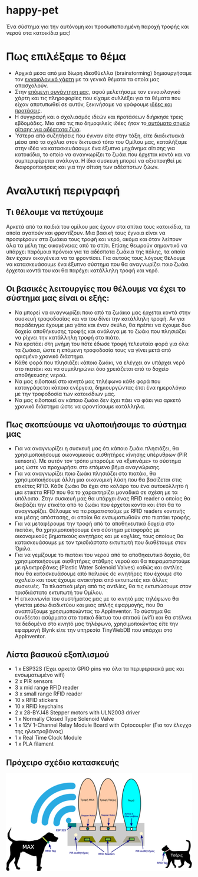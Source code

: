 # happy-pet
Ένα σύστημα για την αυτόνομη και προσωποποιημένη παροχή τροφής και νερού στα κατοικίδια μας!
# Πως επιλέξαμε το θέμα
- Αρχικά μέσα από μια δίωρη ιδεοθύελλα (brainstorming) δημιουργήσαμε τον [εννοιολογικό χάρτη](http://ppf.edu.gr/hackers/archives/153 "εννοιολογικό χάρτη") με τα γενικά θέματα τα οποία μας απασχολούν.
- Στην [επόμενη συνάντηση μας](http://ppf.edu.gr/hackers/archives/247 "επόμενη συνάντηση μας"), αφού μελετήσαμε τον εννοιολογικό χάρτη και τις πληροφορίες που είχαμε συλλέξει για τα θέματα που είχαν αποτυπωθεί σε αυτόν, ξεκινήσαμε να γράφουμε [ιδέες και προτάσεις](http://ppf.edu.gr/hackers/archives/category/%CE%B9%CE%B4%CE%AD%CE%B5%CF%82-%CE%B3%CE%B9%CE%B1-%CE%BA%CE%B1%CF%84%CE%B1%CF%83%CE%BA%CE%B5%CF%85%CE%AD%CF%82 "ιδέες και προτάσεις").
- Η συγγραφή και ο σχολιασμός ιδεών και προτάσεων διήρκησε τρεις εβδομάδες. Μια από τις πιο δημοφιλείς ιδέες ήταν το[ αυτόματο σημείο σίτισης για αδέσποτα ζώα](http://ppf.edu.gr/hackers/archives/326 " αυτόματο σημείο σίτισης για αδέσποτα ζώα").
- Ύστερα από συζητήσεις που έγιναν είτε στην τάξη, είτε διαδικτυακά μέσα από τα σχόλια στον δικτυακό τόπο του Ομίλου μας, καταλήξαμε στην ιδέα να κατασκευάσουμε ένα έξυπνο μηχάνημα σίτισης για κατοικίδια, το οποίο να αναγνωρίζει το ζωάκι που έρχεται κοντά και να συμπεριφέρεται ανάλογα. Η ίδια συσκευή μπορεί να αξιοποιηθεί με διαφοροποιήσεις και για την σίτιση των αδέσποτων ζώων.
# Αναλυτική περιγραφή
## Τι θέλουμε να πετύχουμε
Αρκετά από τα παιδιά του ομίλου μας έχουν στα σπίτια τους κατοικίδια, τα οποία αγαπούν και φροντίζουν. Μια βασική τους έγνοια είναι να προσφέρουν στα ζωάκια τους τροφή και νερό, ακόμα και όταν λείπουν όλα τα μέλη της οικογένειας από το σπίτι. Επίσης θεωρούν σημαντικό να υπάρχει παρόμοια πρόνοια για τα αδέσποτα ζωάκια της πόλης, τα οποία δεν έχουν οικογένεια να τα φροντίσει. Για αυτούς τους λόγους θέλουμε να κατασκευάσουμε ένα έξυπνο σύστημα που θα αναγνωρίζει ποιο ζωάκι έρχεται κοντά του και θα παρέχει κατάλληλη τροφή και νερό.
## Οι βασικές λειτουργίες που θέλουμε να έχει το σύστημα μας είναι οι εξής:
- Να μπορεί να αναγνωρίζει ποιο από τα ζωάκια μας έρχεται κοντά στην συσκευή τροφοδοσίας και να του δίνει την κατάλληλη τροφή. Αν για παράδειγμα έχουμε μια γάτα και έναν σκύλο, θα πρέπει να έχουμε δυο δοχεία αποθήκευσης τροφής και ανάλογα με το ζωάκι που πλησιάζει να ρίχνει την κατάλληλη τροφή στο πιάτο.
- Να κρατάει στη μνήμη του πότε έδωσε τροφή τελευταία φορά για όλα τα ζωάκια, ώστε η επόμενη τροφοδοσία τους να γίνει μετά από ορισμένο χρονικό διάστημα.
- Κάθε φορά που πλησιάζει κάποιο ζωάκι, να ελέγχει αν υπάρχει νερό στο πιατάκι και να συμπληρώνει όσο χρειάζεται από το δοχείο αποθήκευσης νερού.
- Να μας ειδοποιεί στο κινητό μας τηλέφωνο κάθε φορά που καταγράφεται κάποια ενέργεια, δημιουργώντας έτσι ένα ημερολόγιο με την τροφοδοσία των κατοικίδιων μας. 
- Να μας ειδοποιεί αν κάποιο ζωάκι δεν έχει πάει να φάει για αρκετό χρονικό διάστημα ώστε να φροντίσουμε κατάλληλα.
## Πως σκοπεύουμε να υλοποιήσουμε το σύστημα μας
- Για να αναγνωρίζει η συσκευή μας ότι κάποιο ζωάκι πλησιάζει, θα χρησιμοποιήσουμε οικονομικούς αισθητήρες κίνησης υπέρυθρων (PIR sensors). Με αυτόν τον τρόπο μπορούμε να «ξυπνάμε» το σύστημα μας ώστε να προχωρήσει στο επόμενο βήμα αναγνώρισης.
- Για να αναγνωρίζει ποιο ζωάκι πλησιάζει στο πιατάκι, θα χρησιμοποιήσουμε άλλη μια οικονομική λύση που θα βασίζεται στις ετικέτες RFID. Κάθε ζωάκι θα έχει στο κολάρο του ένα αυτοκόλλητο ή μια ετικέτα RFID που θα το χαρακτηρίζει μοναδικά σε σχέση με τα υπόλοιπα. Στην συσκευή μας θα υπάρχει ένας RFID reader ο οποίος θα διαβάζει την ετικέτα από το ζωάκι που έρχεται κοντά και έτσι θα το αναγνωρίζει. Θέλουμε να πειραματιστούμε με RFID readers κοντινής και μέσης απόστασης, οι οποίοι θα ενσωματωθούν στο πιατάκι τροφής.
- Για να μεταφέρουμε την τροφή από τα αποθηκευτικά δοχεία στο πιατάκι, θα χρησιμοποιήσουμε ένα σύστημα μεταφοράς με οικονομικούς βηματικούς κινητήρες και με κοχλίες, τους οποίους θα κατασκευάσουμε με τον τρισδιάστατο εκτυπωτή που διαθέτουμε στον Όμιλο. 
- Για να γεμίζουμε το πιατάκι του νερού από το αποθηκευτικό δοχείο, θα χρησιμοποιήσουμε αισθητήρες στάθμης νερού και θα πειραματιστούμε με ηλεκτροβάνες (Plastic Water Solenoid Valves) καθώς και αντλίες που θα κατασκευάσουμε από παλιούς dc κινητήρες που έχουμε στο σχολείο και τους έχουμε ανακτήσει από εκτυπωτές και άλλες συσκευές. Τα πλαστικά μέρη από τις αντλίες, θα τις εκτυπώσουμε στον τρισδιάστατο εκτυπωτή του Ομίλου.
- Η επικοινωνία του συστήματος μας με το κινητό μας τηλέφωνο θα γίνεται μέσω διαδικτύου και μιας απλής εφαρμογής, που θα αναπτύξουμε χρησιμοποιώντας το AppInventor. Το σύστημα θα συνδέεται ασύρματα στο τοπικό δίκτυο του σπιτιού (wifi) και θα στέλνει τα δεδομένα στο κινητό μας τηλέφωνο, χρησιμοποιώντας είτε την εφαρμογή Blynk είτε την υπηρεσία TinyWebDB που υπάρχει στο AppInventor. 
## Λίστα βασικού εξοπλισμού
- 1 x ESP32S (Έχει αρκετά GPIO pins για όλα τα περιφερειακά μας και ενσωματωμένο wifi)
- 2 x PIR sensors 
- 3 x mid range RFID reader
- 3 x small range RFID reader 
- 10 x RFID stickers
- 10 x RFID keychains
- 2 x 28-BYJ48 Stepper motors with ULN2003 driver
- 1 x Normally Closed Type Solenoid Valve
- 1 x 12V 1-Channel Relay Module Board with Optocoupler (Για τον έλεγχο της ηλεκτροβάνας)
- 1 x Real Time Clock Module
- 1 x PLA filament
## Πρόχειρο σχέδιο κατασκευής
![](https://github.com/hackersppf/happy-pet/blob/master/happy%20pet%20%CF%80%CF%81%CE%BF%CF%83%CF%87%CE%AD%CE%B4%CE%B9%CE%BF.png)

